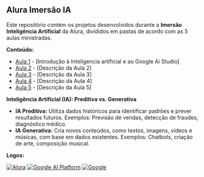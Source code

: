 ## Alura Imersão IA

Este repositório contém os projetos desenvolvidos durante a **Imersão Inteligência Artificial** da Alura, divididos em pastas de acordo com as 5 aulas ministradas.

**Conteúdo:**

*   [Aula 1](./aula01) - [Introdução à Inteligencia artificial e ao Google Ai Studio]
*   [Aula 2](./aula02) - [Descrição da Aula 2]
*   [Aula 3](./aula03) - [Descrição da Aula 3]
*   [Aula 4](./aula04) - [Descrição da Aula 4]
*   [Aula 5](./aula05) - [Descrição da Aula 5]

**Inteligência Artificial (IA): Preditiva vs. Generativa**

*   **IA Preditiva:** Utiliza dados históricos para identificar padrões e prever resultados futuros. Exemplos: Previsão de vendas, detecção de fraudes, diagnóstico médico.
*   **IA Generativa:** Cria novos conteúdos, como textos, imagens, vídeos e músicas, com base em dados existentes. Exemplos: Chatbots, criação de arte, composição musical.

**Logos:**

[![Alura](https://yt3.googleusercontent.com/W7GokEE6ydjZFa_Tpz6yvSsDlVPTe7d4yTsJqKXy1Gbhu1BGXCfKJ_I-_TzOq37m8R9S97kQ=s160-c-k-c0x00ffffff-no-rj)](https://www.alura.com.br/) [![Google AI Platform](https://d1yjjnpx0p53s8.cloudfront.net/styles/logo-thumbnail/s3/052018/untitled-4_24.png?kuATI.1ctZUAukHU1eDafDo2Yk4QSglN&itok=_0pZRek-)](https://cloud.google.com/ai-platform) [![Google](https://www.google.com/images/branding/googlelogo/2x/googlelogo_color_272x92dp.png)](https://www.google.com/) 

